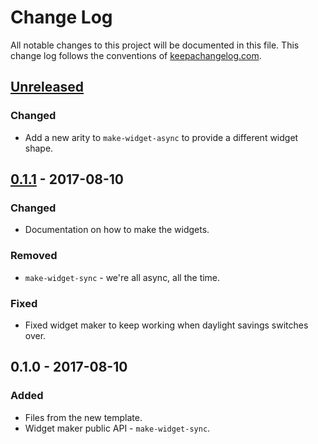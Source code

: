 # Change Log
All notable changes to this project will be documented in this file. This change log follows the conventions of [keepachangelog.com](http://keepachangelog.com/).

## [Unreleased]
### Changed
- Add a new arity to `make-widget-async` to provide a different widget shape.

## [0.1.1] - 2017-08-10
### Changed
- Documentation on how to make the widgets.

### Removed
- `make-widget-sync` - we're all async, all the time.

### Fixed
- Fixed widget maker to keep working when daylight savings switches over.

## 0.1.0 - 2017-08-10
### Added
- Files from the new template.
- Widget maker public API - `make-widget-sync`.

[Unreleased]: https://github.com/your-name/accumulation/compare/0.1.1...HEAD
[0.1.1]: https://github.com/your-name/accumulation/compare/0.1.0...0.1.1
